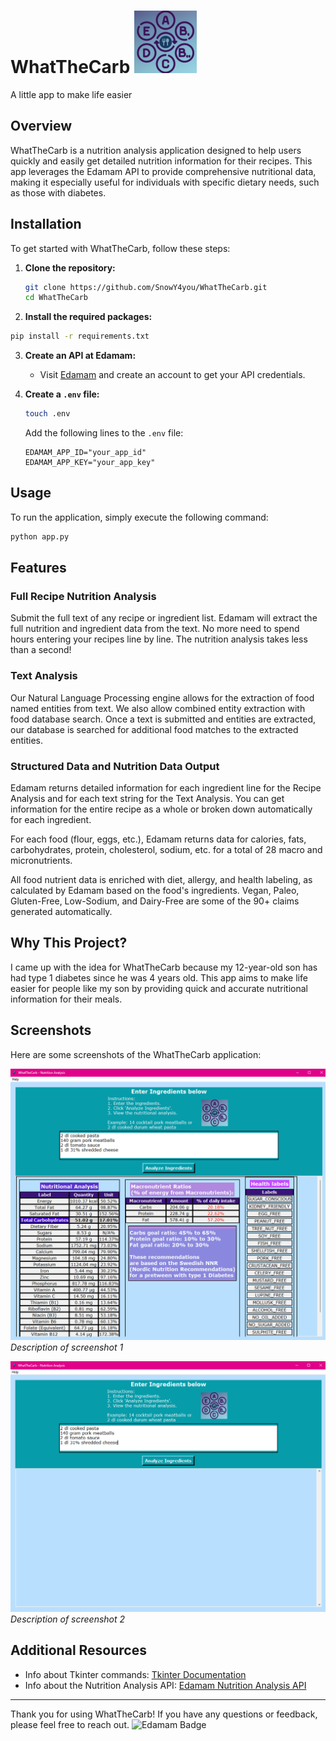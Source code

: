 # WhatTheCarb ![Icon](https://github.com/SnowY4you/WhatTheCarb/blob/main/nutionsapp.png?raw=true)

A little app to make life easier

## Overview

WhatTheCarb is a nutrition analysis application designed to help users quickly and easily get detailed nutrition information for their recipes. This app leverages the Edamam API to provide comprehensive nutritional data, making it especially useful for individuals with specific dietary needs, such as those with diabetes.

## Installation

To get started with WhatTheCarb, follow these steps:

1. **Clone the repository:**
   ```bash
   git clone https://github.com/SnowY4you/WhatTheCarb.git
   cd WhatTheCarb

 2. **Install the required packages:**
   ```bash
   pip install -r requirements.txt
   ```

3. **Create an API at Edamam:**
   - Visit [Edamam](https://www.edamam.com/) and create an account to get your API credentials.

4. **Create a `.env` file:**
   ```bash
   touch .env
   ```

   Add the following lines to the `.env` file:
   ```plaintext
   EDAMAM_APP_ID="your_app_id"
   EDAMAM_APP_KEY="your_app_key"
   ```

## Usage

To run the application, simply execute the following command:
```bash
python app.py
```

## Features

### Full Recipe Nutrition Analysis

Submit the full text of any recipe or ingredient list. Edamam will extract the full nutrition and ingredient data from the text. No more need to spend hours entering your recipes line by line. The nutrition analysis takes less than a second!

### Text Analysis

Our Natural Language Processing engine allows for the extraction of food named entities from text. We also allow combined entity extraction with food database search. Once a text is submitted and entities are extracted, our database is searched for additional food matches to the extracted entities.

### Structured Data and Nutrition Data Output

Edamam returns detailed information for each ingredient line for the Recipe Analysis and for each text string for the Text Analysis. You can get information for the entire recipe as a whole or broken down automatically for each ingredient.

For each food (flour, eggs, etc.), Edamam returns data for calories, fats, carbohydrates, protein, cholesterol, sodium, etc. for a total of 28 macro and micronutrients.

All food nutrient data is enriched with diet, allergy, and health labeling, as calculated by Edamam based on the food's ingredients. Vegan, Paleo, Gluten-Free, Low-Sodium, and Dairy-Free are some of the 90+ claims generated automatically.

## Why This Project?

I came up with the idea for WhatTheCarb because my 12-year-old son has had type 1 diabetes since he was 4 years old. This app aims to make life easier for people like my son by providing quick and accurate nutritional information for their meals.

## Screenshots

Here are some screenshots of the WhatTheCarb application:

![Description of screenshot 1](https://github.com/SnowY4you/WhatTheCarb/blob/main/WhatTheCarb02.png?raw=true)
*Description of screenshot 1*

![Description of screenshot 2](https://github.com/SnowY4you/WhatTheCarb/blob/main/WhatTheCarb01.png?raw=true)
*Description of screenshot 2*

## Additional Resources

- Info about Tkinter commands: [Tkinter Documentation](https://tcl.tk/man/tcl8.6/TclCmd/contents.htm)
- Info about the Nutrition Analysis API: [Edamam Nutrition Analysis API](https://developer.edamam.com/edamam-docs-nutrition-api)

---

Thank you for using WhatTheCarb! If you have any questions or feedback, please feel free to reach out.
![Edamam Badge](https://via.placeholder.com/150)


